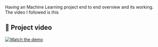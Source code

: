 Having an Machine Learning project end to end overview and its working. The video I followed is this 
## 🎥 Project video


[![Watch the demo](https://img.youtube.com/vi/dr7z7a_8lQw/0.jpg)](https://youtu.be/dr7z7a_8lQw)
